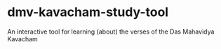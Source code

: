 # dmv-kavacham-study-tool
An interactive tool for learning (about) the verses of the Das Mahavidya Kavacham
